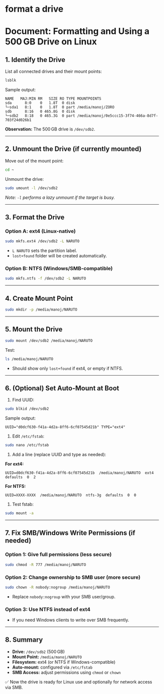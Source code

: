 # format a drive

# **Document: Formatting and Using a 500 GB Drive on Linux**

## **1. Identify the Drive**

List all connected drives and their mount points:

```bash
lsblk

```

Sample output:

```
NAME   MAJ:MIN RM   SIZE RO TYPE MOUNTPOINTS
sda      8:0    0   1.8T  0 disk
└─sda1   8:1    0   1.8T  0 part /media/manoj/ZORO
sdb      8:16   0 465.8G  0 disk
└─sdb2   8:18   0 465.3G  0 part /media/manoj/0e5ccc15-3f74-466a-8d7f-703f24d026b1

```

**Observation:** The 500 GB drive is `/dev/sdb2`.

---

## **2. Unmount the Drive (if currently mounted)**

Move out of the mount point:

```bash
cd ~

```

Unmount the drive:

```bash
sudo umount -l /dev/sdb2

```

*Note: `-l` performs a lazy unmount if the target is busy.*

---

## **3. Format the Drive**

### Option A: **ext4 (Linux-native)**

```bash
sudo mkfs.ext4 /dev/sdb2 -L NARUTO

```

- `L NARUTO` sets the partition label.
- `lost+found` folder will be created automatically.

### Option B: **NTFS (Windows/SMB-compatible)**

```bash
sudo mkfs.ntfs -f /dev/sdb2 -L NARUTO

```

---

## **4. Create Mount Point**

```bash
sudo mkdir -p /media/manoj/NARUTO

```

---

## **5. Mount the Drive**

```bash
sudo mount /dev/sdb2 /media/manoj/NARUTO

```

Test:

```bash
ls /media/manoj/NARUTO

```

- Should show only `lost+found` if ext4, or empty if NTFS.

---

## **6. (Optional) Set Auto-Mount at Boot**

1. Find UUID:

```bash
sudo blkid /dev/sdb2

```

Sample output:

```
UUID="d0dcf630-f41a-4d2a-8ff6-6cf07545d21b" TYPE="ext4"

```

1. Edit `/etc/fstab`:

```bash
sudo nano /etc/fstab

```

1. Add a line (replace UUID and type as needed):

**For ext4:**

```
UUID=d0dcf630-f41a-4d2a-8ff6-6cf07545d21b  /media/manoj/NARUTO  ext4  defaults  0  2

```

**For NTFS:**

```
UUID=XXXX-XXXX  /media/manoj/NARUTO  ntfs-3g  defaults  0  0

```

1. Test fstab:

```bash
sudo mount -a

```

---

## **7. Fix SMB/Windows Write Permissions (if needed)**

### Option 1: Give full permissions (less secure)

```bash
sudo chmod -R 777 /media/manoj/NARUTO

```

### Option 2: Change ownership to SMB user (more secure)

```bash
sudo chown -R nobody:nogroup /media/manoj/NARUTO

```

- Replace `nobody:nogroup` with your SMB user/group.

### Option 3: Use NTFS instead of ext4

- If you need Windows clients to write over SMB frequently.

---

## **8. Summary**

- **Drive:** `/dev/sdb2` (500 GB)
- **Mount Point:** `/media/manoj/NARUTO`
- **Filesystem:** ext4 (or NTFS if Windows-compatible)
- **Auto-mount:** configured via `/etc/fstab`
- **SMB Access:** adjust permissions using `chmod` or `chown`

✅ Now the drive is ready for Linux use and optionally for network access via SMB.
